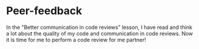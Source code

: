 # Peer-feedback
In the "Better communication in code reviews" lesson, I have read and think a lot about the quality of my code and communication in code reviews. Now it is time for me to perform a code review for me partner!
